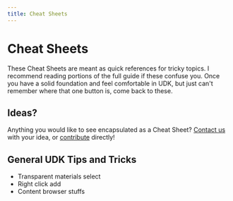 ```yaml
---
title: Cheat Sheets
---
```

# Cheat Sheets

These Cheat Sheets are meant as quick references for tricky topics. I recommend reading portions of the full guide if these confuse you. Once you have a solid foundation and feel comfortable in UDK, but just can't remember where that one button is, come back to these.

## Ideas?

Anything you would like to see encapsulated as a Cheat Sheet? [Contact us](../more/contact.md) with your idea, or [contribute](https://github.com/RocketLeagueMapmaking/RL-docs/blob/master/CONTRIBUTING.md) directly!

## General UDK Tips and Tricks <Badge text="not finished" type="warning"/>

* Transparent materials select
* Right click add
* Content browser stuffs
